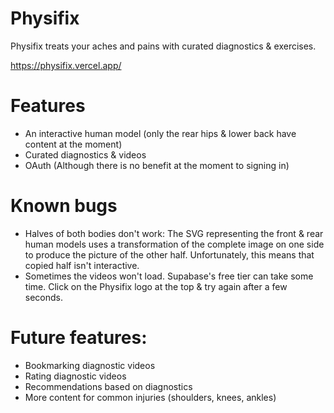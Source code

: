 # Physifix

Physifix treats your aches and pains with curated diagnostics & exercises. 

https://physifix.vercel.app/

# Features

- An interactive human model (only the rear hips & lower back have content at the moment)
- Curated diagnostics & videos
- OAuth (Although there is no benefit at the moment to signing in)

# Known bugs

- Halves of both bodies don't work: The SVG representing the front & rear human models uses a transformation of the complete image on one side to produce the picture of the other half. Unfortunately, this means that copied half isn't interactive.
- Sometimes the videos won't load. Supabase's free tier can take some time. Click on the Physifix logo at the top & try again after a few seconds.

# Future features:

- Bookmarking diagnostic videos
- Rating diagnostic videos
- Recommendations based on diagnostics
- More content for common injuries (shoulders, knees, ankles)
